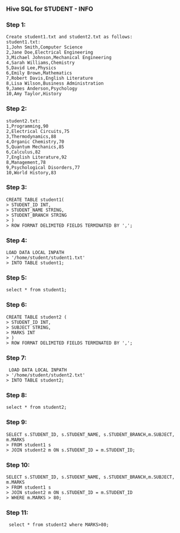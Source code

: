 ### Hive SQL for STUDENT - INFO

### Step 1:

```
Create student1.txt and student2.txt as follows:
student1.txt:
1,John Smith,Computer Science
2,Jane Doe,Electrical Engineering
3,Michael Johnson,Mechanical Engineering
4,Sarah Williams,Chemistry
5,David Lee,Physics
6,Emily Brown,Mathematics
7,Robert Davis,English Literature
8,Lisa Wilson,Business Administration
9,James Anderson,Psychology
10,Amy Taylor,History

```

### Step 2:

```
student2.txt:
1,Programming,90
2,Electrical Circuits,75
3,Thermodynamics,88
4,Organic Chemistry,70
5,Quantum Mechanics,85
6,Calculus,82
7,English Literature,92
8,Management,78
9,Psychological Disorders,77
10,World History,83

```

### Step 3:

```
CREATE TABLE student1(
> STUDENT_ID INT,
> STUDENT_NAME STRING,
> STUDENT_BRANCH STRING
> )
> ROW FORMAT DELIMITED FIELDS TERMINATED BY ',';
```

### Step 4:

```
LOAD DATA LOCAL INPATH
> '/home/student/student1.txt'
> INTO TABLE student1;
```

### Step 5:

```
select * from student1;
```

### Step 6:

```
CREATE TABLE student2 (
> STUDENT_ID INT,
> SUBJECT STRING,
> MARKS INT
> )
> ROW FORMAT DELIMITED FIELDS TERMINATED BY ',';
```

### Step 7:

```
 LOAD DATA LOCAL INPATH
> '/home/student/student2.txt'
> INTO TABLE student2;
```

### Step 8:

```
select * from student2;
```

### Step 9:

```
SELECT s.STUDENT_ID, s.STUDENT_NAME, s.STUDENT_BRANCH,m.SUBJECT,
m.MARKS
> FROM student1 s
> JOIN student2 m ON s.STUDENT_ID = m.STUDENT_ID;
```

### Step 10:

```
SELECT s.STUDENT_ID, s.STUDENT_NAME, s.STUDENT_BRANCH,m.SUBJECT,
m.MARKS
> FROM student1 s
> JOIN student2 m ON s.STUDENT_ID = m.STUDENT_ID
> WHERE m.MARKS > 80;
```

### Step 11:

```
 select * from student2 where MARKS>80;
```
